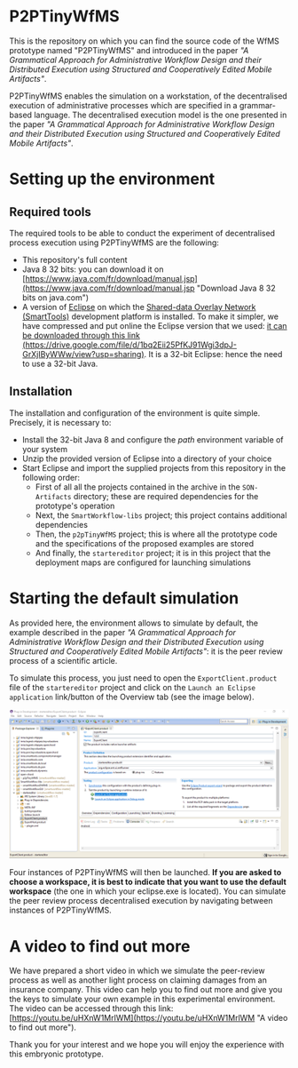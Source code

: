 # P2PTinyWfMS #
This is the repository on which you can find the source code of the WfMS prototype named "P2PTinyWfMS" and introduced in the paper *"A Grammatical Approach for Administrative Workflow Design and their Distributed Execution using Structured and Cooperatively Edited Mobile Artifacts"*.

P2PTinyWfMS enables the simulation on a workstation, of the decentralised execution of administrative processes which are specified in a grammar-based language. The decentralised execution model is the one presented in the paper *"A Grammatical Approach for Administrative Workflow Design and their Distributed Execution using Structured and Cooperatively Edited Mobile Artifacts"*.

# Setting up the environment #

## Required tools ##
The required tools to be able to conduct the experiment of decentralised process execution using P2PTinyWfMS are the following:

- This repository's full content
- Java 8 32 bits: you can download it on [https://www.java.com/fr/download/manual.jsp](https://www.java.com/fr/download/manual.jsp "Download Java 8 32 bits on java.com")
- A version of [Eclipse](https://www.eclipse.org/ "Eclipse Foundation Website") on which the [Shared-data Overlay Network (SmartTools)](http://www-sop.inria.fr/members/Didier.Parigot/pmwiki/SON/index.php/Main/HomePage "Learn more on SON") development platform is installed. To make it simpler, we have compressed and put online the Eclipse version that we used: [it can be downloaded through this link (https://drive.google.com/file/d/1bq2Eii25PfKJ91Wgi3dpJ-GrXjIByWWw/view?usp=sharing)](https://drive.google.com/file/d/1bq2Eii25PfKJ91Wgi3dpJ-GrXjIByWWw/view?usp=sharing "Download the eclipse with SON"). It is a 32-bit Eclipse: hence the need to use a 32-bit Java.

## Installation ##
The installation and configuration of the environment is quite simple. Precisely, it is necessary to:

- Install the 32-bit Java 8 and configure the *path* environment variable of your system
- Unzip the provided version of Eclipse into a directory of your choice
- Start Eclipse and import the supplied projects from this repository in the following order:
	-	First of all all the projects contained in the archive in the `SON-Artifacts` directory; these are required dependencies for the prototype's operation
	-	Next, the `SmartWorkflow-libs` project; this project contains additional dependencies
	-	Then, the `p2pTinyWfMS` project; this is where all the prototype code and the specifications of the proposed examples are stored
	-	And finally, the `startereditor` project; it is in this project that the deployment maps are configured for launching simulations

# Starting the default simulation #
As provided here, the environment allows to simulate by default, the example described in the paper *"A Grammatical Approach for Administrative Workflow Design and their Distributed Execution using Structured and Cooperatively Edited Mobile Artifacts"*: it is the peer review process of a scientific article.

To simulate this process, you just need to open the `ExportClient.product` file of the `startereditor` project and click on the `Launch an Eclipse application` link/button of the Overview tab (see the image below).

![Launching the default example](launching.png)

Four instances of P2PTinyWfMS will then be launched. **If you are asked to choose a workspace, it is best to indicate that you want to use the default workspace** (the one in which your eclipse.exe is located). You can simulate the peer review process decentralised execution by navigating between instances of P2PTinyWfMS.

# A video to find out more #
We have prepared a short video in which we simulate the peer-review process as well as another light process on claiming damages from an insurance company. This video can help you to find out more and give you the keys to simulate your own example in this experimental environment. The video can be accessed through this link: [https://youtu.be/uHXnW1MrlWM](https://youtu.be/uHXnW1MrlWM "A video to find out more").

Thank you for your interest and we hope you will enjoy the experience with this embryonic prototype.






